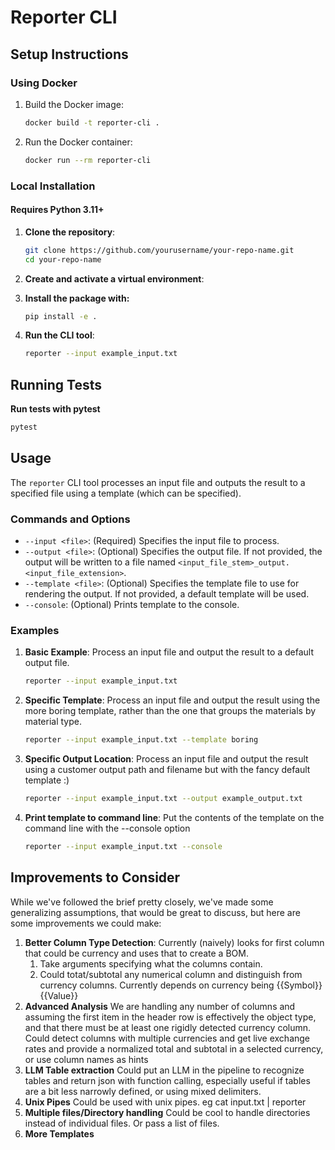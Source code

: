 # Reporter CLI

## Setup Instructions

### Using Docker

1. Build the Docker image:
    ```bash
    docker build -t reporter-cli .
    ```

2. Run the Docker container:
    ```bash
    docker run --rm reporter-cli
    ```

### Local Installation

#### Requires Python 3.11+

1. **Clone the repository**:
    ```bash
    git clone https://github.com/yourusername/your-repo-name.git
    cd your-repo-name
    ```

2. **Create and activate a virtual environment**:

4. **Install the package with:**
    ```bash
    pip install -e .
    ```

5. **Run the CLI tool**:
    ```bash
    reporter --input example_input.txt
    ```

## Running Tests

**Run tests with pytest**
```bash
pytest
```

## Usage

The `reporter` CLI tool processes an input file and outputs the result to a specified file using a template (which can be specified).

### Commands and Options

- `--input <file>`: (Required) Specifies the input file to process.
- `--output <file>`: (Optional) Specifies the output file. If not provided, the output will be written to a file named `<input_file_stem>_output.<input_file_extension>`.
- `--template <file>`: (Optional) Specifies the template file to use for rendering the output. If not provided, a default template will be used.
- `--console`: (Optional) Prints template to the console.

### Examples

1. **Basic Example**:
   Process an input file and output the result to a default output file.
   ```bash
   reporter --input example_input.txt
   ```
2. **Specific Template**:
   Process an input file and output the result using the more boring template, rather than the one that groups the materials by material type.
   ```bash
   reporter --input example_input.txt --template boring
   ```
3. **Specific Output Location**:
   Process an input file and output the result using a customer output path and filename but with the fancy default template :) 
   ```bash
   reporter --input example_input.txt --output example_output.txt
    ```
4. **Print template to command line**:
   Put the contents of the template on the command line with the --console option
   ```bash
   reporter --input example_input.txt --console
    ```

## Improvements to Consider

While we've followed the brief pretty closely, we've made some generalizing assumptions, that would be great to discuss, but here are some improvements we could make:

1. **Better Column Type Detection**:
   Currently (naively) looks for first column that could be currency and uses that to create a BOM.
   1. Take arguments specifying what the columns contain.
   2. Could totat/subtotal any numerical column and distinguish from currency columns. Currently depends on currency being {{Symbol}}{{Value}}
2. **Advanced Analysis**
   We are handling any number of columns and assuming the first item in the header row is effectively the object type, and that there must be at least one rigidly detected currency column. Could detect columns with multiple currencies and get live exchange rates and provide a normalized total and subtotal in a selected currency, or use column names as hints
3. **LLM Table extraction**
   Could put an LLM in the pipeline to recognize tables and return json with function calling, especially useful if tables are a bit less narrowly defined, or using mixed delimiters.
4. **Unix Pipes**
   Could be used with unix pipes. eg cat input.txt | reporter
5. **Multiple files/Directory handling**
   Could be cool to handle directories instead of individual files. Or pass a list of files.
6. **More Templates**
   
   